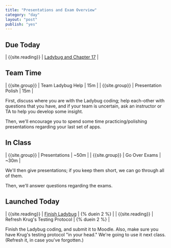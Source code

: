 ```yaml
---
title: "Presentations and Exam Overview"
category: "day"
layout: "post"
publish: "yes"
---
```


## Due Today


| {{site.reading}} | [Ladybug and Chapter 17]({{site.todo}}/ladybug-ch17/) |

## Team Time

| {{site.group}} | Team Ladybug Help | 15m |
| {{site.group}} | Presentation Polish | 15m |

First, discuss where you are with the Ladybug coding; help each-other with questions that you have, and if your team is uncertain, ask an instructor or TA to help you develop some insight.

Then, we'll encourage you to spend some time practicing/polishing presentations regarding your last set of apps.

## In Class

| {{site.group}} | Presentations | ~50m |
| {{site.group}} | Go Over Exams | ~30m |

We'll then give presentations; if you keep them short, we can go through all of them.

Then, we'll answer questions regarding the exams.

## Launched Today

| {{site.reading}} | [Finish Ladybug]({{site.todo}}/ladybug-ch17/) | {% duein 2 %} | 
| {{site.reading}} | Refresh Krug's Testing Protocol | {% duein 2 %} |

Finish the Ladybug coding, and submit it to Moodle. Also, make sure you have Krug's testing protocol "in your head." We're going to use it next class. (Refresh it, in case you've forgotten.)
